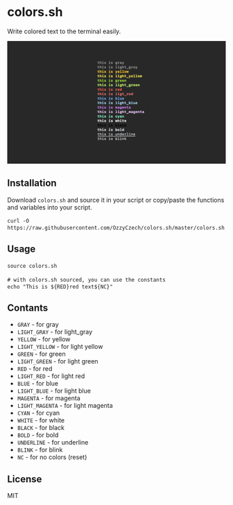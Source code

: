 # colors.sh

Write colored text to the terminal easily.

![Color palette](colors.png)

## Installation

Download `colors.sh` and source it in your script or copy/paste the functions and variables into your script.

```shell
curl -O https://raw.githubusercontent.com/OzzyCzech/colors.sh/master/colors.sh
```

## Usage

```shell
source colors.sh

# with colors.sh sourced, you can use the constants
echo "This is ${RED}red text${NC}"
```

## Contants

- `GRAY` - for gray
- `LIGHT_GRAY` - for light_gray
- `YELLOW` - for yellow
- `LIGHT_YELLOW` - for light yellow
- `GREEN` - for green
- `LIGHT_GREEN` - for light green
- `RED` - for red
- `LIGHT_RED` - for light red
- `BLUE` - for blue
- `LIGHT_BLUE` - for light blue
- `MAGENTA` - for magenta
- `LIGHT_MAGENTA` - for light magenta
- `CYAN` - for cyan
- `WHITE` - for white
- `BLACK` - for black
- `BOLD` - for bold
- `UNDERLINE` - for underline
- `BLINK` - for blink
- `NC` - for no colors (reset)

## License

MIT